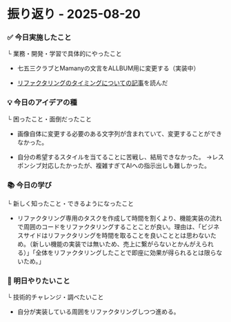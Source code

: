 # 振り返り - 2025-08-20

### ✅ 今日実施したこと
└ 業務・開発・学習で具体的にやったこと

- 七五三クラブとMamanyの文言をALLBUM用に変更する（実装中）

- [リファクタリングのタイミングについての記事](https://ronjeffries.com/xprog/articles/refactoring-not-on-the-backlog/)を読んだ

### 💡 今日のアイデアの種
└ 困ったこと・面倒だったこと
- 画像自体に変更する必要のある文字列が含まれていて、変更することができなかった。

- 自分の希望するスタイルを当てることに苦戦し、結局できなかった。
→レスポンシブ対応したかったが、複雑すぎてAIへの指示出しも難しかった。

###   📚 今日の学び
└ 新しく知ったこと・できるようになったこと
- リファクタリング専用のタスクを作成して時間を割くより、機能実装の流れで周囲のコードをリファクタリングすることことが良い。理由は、「ビジネスサイドはリファクタリングを時間を取ることを良いこととは思わないため。（新しい機能の実装では無いため、売上に繋がらないとかんがえられる）」「全体をリファクタリングしたことで即座に効果が得られるとは限らないため。」

### 🎯 明日やりたいこと
└ 技術的チャレンジ・調べたいこと
- 自分が実装している周囲をリファクタリングしつつ進める。